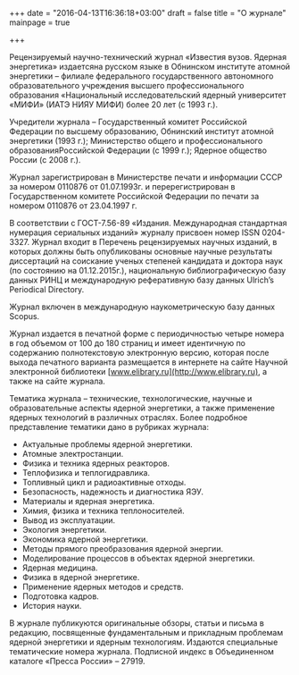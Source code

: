 +++
date = "2016-04-13T16:36:18+03:00"
draft = false
title = "О журнале"
mainpage = true

+++

Рецензируемый научно-технический журнал «Известия вузов. Ядерная энергетика» издаетсяна русском языке в Обнинском институте атомной энергетики – филиале федерального государственного автономного образовательного учреждения высшего профессионального образования «Национальный исследовательский ядерный университет «МИФИ» (ИАТЭ НИЯУ МИФИ) более 20 лет (с 1993 г.).

Учредители журнала – Государственный комитет Российской Федерации по высшему образованию, Обнинский институт атомной энергетики (1993 г.); Министерство общего и профессионального образованияРоссийской Федерации (с 1999 г.); Ядерное общество России (с 2008 г.).

Журнал зарегистрирован в Министерстве печати и информации СССР за номером 0110876 от 01.07.1993г. и перерегистрирован в Государственном комитете Российской Федерации по печати за номером 0110876 от 23.04.1997 г.

В соответствии с ГОСТ-7.56-89 «Издания. Международная стандартная нумерация сериальных изданий» журналу присвоен номер ISSN 0204-3327.
Журнал входит в Перечень рецензируемых научных изданий, в которых должны быть опубликованы основные научные результаты диссертаций на соискание ученых степеней кандидата и доктора наук (по состоянию на 01.12.2015г.), национальную библиографическую базу данных РИНЦ и международную реферативную базу данных Ulrich’s Periodical Directory.

Журнал включен в международную наукометрическую базу данных Scopus.

Журнал издается в печатной форме с периодичностью четыре номера в год объемом от 100 до 180 страниц и имеет идентичную по содержанию полнотекстовую электронную версию, которая после выхода печатного варианта размещается в интернете на сайте Научной электронной библиотеки [www.elibrary.ru](http://www.elibrary.ru), а также на сайте журнала.

Тематика журнала – технические, технологические, научные и образовательные аспекты ядерной энергетики, а также применение ядерных технологий в различных отраслях. 
Более подробное представление тематики дано в рубриках журнала:

* Актуальные проблемы ядерной энергетики.
* Атомные электростанции. 
* Физика и техника ядерных реакторов. 
* Теплофизика и теплогидравлика. 
* Топливный цикл и радиоактивные отходы. 
* Безопасность, надежность и диагностика ЯЭУ. 
* Материалы и ядерная энергетика. 
* Химия, физика и техника теплоносителей. 
* Вывод из эксплуатации. 
* Экология энергетики.
* Экономика ядерной энергетики. 
* Методы прямого преобразования ядерной энергии. 
* Моделирование процессов в объектах ядерной энергетики. 
* Ядерная медицина. 
* Физика в ядерной энергетике. 
* Применение ядерных методов и средств. 
* Подготовка кадров. 
* История науки. 

В журнале публикуются оригинальные обзоры, статьи и письма в редакцию, посвященные фундаментальным и прикладным проблемам ядерной энергетики и ядерным технологиям. 
Издаются специальные тематические номера журнала.
Подписной индекс в Объединенном каталоге «Пресса России» – 27919.
